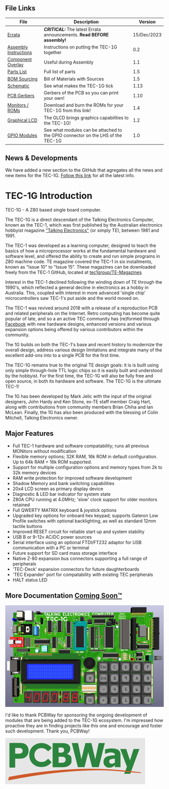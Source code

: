 ## File Links
| File | Description | Version |
|---|---|---|
| [Errata](Errata.md) | <b>*CRITICAL:*</b> The latest Errata announcements. **Read BEFORE assembly!** | 15/Dec/2023 |
| [Assembly Instructions](./Documentation/Assembly/Readme.md) | Instructions on putting the TEC-1G together | 0.2 |
| [Component Overlay](TEC-1G_Component_Overlay_v1-13.pdf) | Useful during Assembly | 1.1 |
| [Parts List](/TEC-1G_PartsList_v1-5.pdf) | Full list of parts  | 1.5 |
| [BOM Sourcing](/files/TEC-1G_BOM_v1.5.xlsx) | Bill of Materials with Sources  | 1.5 |
| [Schematic](TEC-1G_Schematic_v1-13.pdf) | See what makes the TEC-1G tick | 1.13 |
| [PCB Gerbers](/TEC-1G_Gerbers_OS_1-10.zip) | Gerbers of the PCB so you can print your own! | 1.10 |
| [Monitors / ROMs](./ROMs/) | Download and burn the ROMs for your TEC-1G from this link! | 1.4 |
| [Graphical LCD](https://github.com/MarkJelic/TEC-1G/tree/main/TEC-Deck/Graphical_LCD) | The GLCD brings graphics capabilities to the TEC-1G! | 1.2 |
| [GPIO Modules](./GPIO/) | See what modules can be attached to the GPIO connector on the LHS of the TEC-1G | 1.0 |

## News & Developments

We have added a new section to the GitHub that agregates all the news and new items for the TEC-1G. [Follow this link](https://github.com/MarkJelic/TEC-1G/tree/main/News) for all the latest info.

# TEC-1G Introduction

TEC-1G - A Z80 based single board computer.

The TEC-1G is a direct descendant of the Talking Electronics Computer, known as the TEC-1, which was first published by the Australian electronics hobbyist magazine ["Talking Electronics"](https://www.talkingelectronics.com/te_interactive_index.html) (or simply TE), between 1981 and 1991.

The TEC-1 was developed as a learning computer, designed to teach the basics of how a microprocessor works at the fundamental hardware and software level, and offered the ability to create and run simple programs in Z80 machine code. TE magazine covered the TEC-1 in six installments, known as "Issue 10" to "Issue 15". These magazines can be downloaded freely from the TEC-1 GitHub, located at [tec1group/TE-Magazines](https://github.com/tec1group/TE-Magazines)

Interest in the TEC-1 declined following the winding down of TE through the 1990's, which reflected a general decline in electronics as a hobby in Australia. This, coupled with interest in more advanced 'single chip' microcontrollers saw TEC-1's put aside and the world moved on.

The TEC-1 was revived around 2018 with a release of a reproduction PCB and related peripherals on the Internet. Retro computing has become quite popular of late, and so a an active TEC community has (re)formed through [Facebook](https://www.facebook.com/groups/tec1z80) with new hardware designs, enhanced versions and various expansion options being offered by various contributors within the community.

The 1G builds on both the TEC-1's base and recent history to modernize the overall design, address various design limitations and integrate many of the excellent add-ons into to a single PCB for the first time.

The TEC-1G remains true to the original TE design goals: it is is built using only simple through-hole TTL logic chips so it is easily built and understood by the hobbyist. For the first time, the TEC-1G will also be fully free and open source, in both its hardware and software. The TEC-1G is the ultimate TEC-1!

The 1G has been developed by Mark Jelic with the input of the original designers, John Hardy and Ken Stone, ex-TE staff member Craig Hart, along with contributions from community members Brian Chiha and Ian McLean. Finally, the 1G has also been produced with the blessing of Colin Mitchell, Talking Electronics owner.

## Major Features

- Full TEC-1 hardware and software compatability; runs all previous MONitors without modification
- Flexible memory options; 32K RAM, 16k ROM in default configuration. Up to 64k RAM + 16k ROM supported.
- Support for multiple configuration options and memory types from 2k to 32k memory devices
- RAM write protection for improved software development
- Shadow Memory and bank switching capabilities
- 20x4 LCD screen as primary display device
- Diagnostic & LED bar indicator for system state
- Z80A CPU running at 4.0MHz; 'slow' clock support for older monitors retained
- Full QWERTY MATRIX keyboard & joystick options
- Upgraded key options for onboard hex keypad; supports Gateron Low Profile switches with optional backlighting, as well as standard 12mm tactile buttons
- Improved RESET circuit for reliable start up and system stability
- USB B or 9-12v AC/DC power sources
- Serial interface using an optional FTDI/FT232 adaptor for USB communication with a PC or terminal
- Future support for SD card mass storage interface
- Native Z-80 expansion bus connectors supporting a full range of peripherals
- 'TEC-Deck' expansion connectors for future daughterboards
- 'TEC Expander' port for compatability with existing TEC peripherals
- HALT status LED


## More Documentation [Coming Soon™](/Documentation/readme.md)

![TEC-1G Render - Gateron Keys](/pictures/TEC-1G_Render-Green+Components.jpg)

I'd like to thank PCBWay for sponsoring the ongoing development of modules that are being added to the TEC-1G ecosystem. I'm impressed how proactive they are in finding projects like this one and encourage and foster such development. Thank you, PCBWay!

![PCBWay Logo](/pictures/PCBWay_Logo_S.png)
